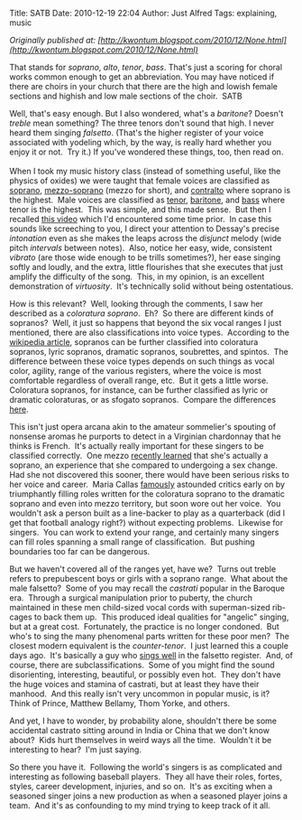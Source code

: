 Title: SATB
Date: 2010-12-19 22:04
Author: Just Alfred
Tags: explaining, music

*Originally published at: [http://kwontum.blogspot.com/2010/12/None.html](http://kwontum.blogspot.com/2010/12/None.html)*

That stands for *soprano*, *alto*, *tenor*, *bass*. That's just a
scoring for choral works common enough to get an abbreviation. You may
have noticed if there are choirs in your church that there are the high
and lowish female sections and highish and low male sections of the
choir.  SATB  
  
Well, that's easy enough. But I also wondered, what's a *baritone*?
Doesn't *treble* mean something? The three tenors don't sound that high.
I never heard them singing *falsetto*. (That's the higher register of
your voice associated with yodeling which, by the way, is really hard
whether you enjoy it or not.  Try it.) If you've wondered these things,
too, then read on.  
<a name="more"></a>  
When I took my music history class (instead of something useful, like
the physics of oxides) we were taught that female voices are classified
as [soprano](http://www.youtube.com/watch?v=FMPv8mADpA4),
[mezzo-soprano](http://www.youtube.com/watch?v=OV-ZfCWM3qo) (mezzo for
short), and [contralto](http://www.youtube.com/watch?v=0ddOhDxbWgU)
where soprano is the highest.  Male voices are classified as
[tenor](http://www.youtube.com/watch?v=RdTBml4oOZ8),
[baritone](http://www.youtube.com/watch?v=IO62fj__ehA), and
[bass](http://www.youtube.com/watch?v=JStPRk62QdI) where tenor is the
highest.  This was simple, and this made sense.  But then I recalled
[this video](http://www.youtube.com/watch?v=bmYRQWYlDbM) which I'd
encountered some time prior.  In case this sounds like screeching to
you, I direct your attention to Dessay's precise *intonation* even as
she makes the leaps across the *disjunct* melody (wide pitch *intervals*
between notes).  Also, notice her easy, wide, consistent *vibrato* (are
those wide enough to be trills sometimes?), her ease singing softly and
loudly, and the extra, little flourishes that she executes that just
amplify the difficulty of the song.  This, in my opinion, is an
excellent demonstration of *virtuosity*.  It's technically solid without
being ostentatious.  
  
How is this relevant?  Well, looking through the comments, I saw her
described as a *coloratura soprano*.  Eh?  So there are different kinds
of sopranos?  Well, it just so happens that beyond the six vocal ranges
I just mentioned, there are also classifications into voice types. 
According to the [wikipedia
article](http://en.wikipedia.org/wiki/Voice_type), sopranos can be
further classified into coloratura sopranos, lyric sopranos, dramatic
sopranos, soubrettes, and spintos.  The difference between these voice
types depends on such things as vocal color, agility, range of the
various registers, where the voice is most comfortable regardless of
overall range, etc.  But it gets a little worse.  Coloratura sopranos,
for instance, can be further classified as lyric or dramatic
coloraturas, or as sfogato sopranos.  Compare the differences
[here](http://en.wikipedia.org/wiki/Coloratura_soprano#Listen_and_Compare).  
  
This isn't just opera arcana akin to the amateur sommelier's spouting of
nonsense aromas he purports to detect in a Virginian chardonnay that he
thinks is French.  It's actually really important for these singers to
be classified correctly.  One mezzo [recently
learned](http://www.sfgate.com/cgi-bin/article.cgi?f=/c/a/2010/11/15/DDJK1GBHJ9.DTL)
that she's actually a soprano, an experience that she compared to
undergoing a sex change.  Had she not discovered this sooner, there
would have been serious risks to her voice and career.  Maria Callas
[famously](http://www.npr.org/templates/story/story.php?storyId=123612228)
astounded critics early on by triumphantly filling roles written for the
coloratura soprano to the dramatic soprano and even into mezzo
territory, but soon wore out her voice.  You wouldn't ask a person built
as a line-backer to play as a quarterback (did I get that football
analogy right?) without expecting problems.  Likewise for singers.  You
can work to extend your range, and certainly many singers can fill roles
spanning a small range of classification.  But pushing boundaries too
far can be dangerous.  
  
But we haven't covered all of the ranges yet, have we?  Turns out treble
refers to prepubescent boys or girls with a soprano range.  What about
the male falsetto?  Some of you may recall the *castrati* popular in the
Baroque era.  Through a surgical manipulation prior to puberty, the
church maintained in these men child-sized vocal cords with
superman-sized rib-cages to back them up.  This produced ideal qualities
for "angelic" singing, but at a great cost.  Fortunately, the practice
is no longer condoned.  But who's to sing the many phenomenal parts
written for these poor men?  The closest modern equivalent is the
*counter-tenor*.  I just learned this a couple days ago.  It's basically
a guy who [sings well](http://www.youtube.com/watch?v=WX83BSR0mug) in
the falsetto register.  And, of course, there are subclassifications. 
Some of you might find the sound disorienting, interesting, beautiful,
or possibly even hot.  They don't have the huge voices and stamina of
castrati, but at least they have their manhood.  And this really isn't
very uncommon in popular music, is it?  Think of Prince, Matthew
Bellamy, Thom Yorke, and others.  
  
And yet, I have to wonder, by probability alone, shouldn't there be some
accidental castrato sitting around in India or China that we don't know
about?  Kids hurt themselves in weird ways all the time.  Wouldn't it be
interesting to hear?  I'm just saying.  
  
So there you have it.  Following the world's singers is as complicated
and interesting as following baseball players.  They all have their
roles, fortes, styles, career development, injuries, and so on.  It's as
exciting when a seasoned singer joins a new production as when a
seasoned player joins a team.  And it's as confounding to my mind trying
to keep track of it all.

